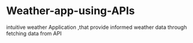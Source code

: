 # Weather-app-using-APIs
intuitive weather Application  ,that provide informed weather data through fetching data from API
